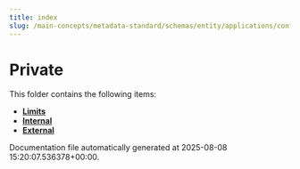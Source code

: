 ```yaml
---
title: index
slug: /main-concepts/metadata-standard/schemas/entity/applications/configuration/private
---
```


# Private

This folder contains the following items:

- [**Limits**](/main-concepts/metadata-standard/schemas/entity/applications/configuration/private/limits)
- [**Internal**](/main-concepts/metadata-standard/schemas/entity/applications/configuration/private/internal)
- [**External**](/main-concepts/metadata-standard/schemas/entity/applications/configuration/private/external)


Documentation file automatically generated at 2025-08-08 15:20:07.536378+00:00.
